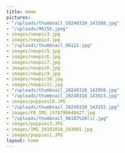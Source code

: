 ```yaml
---
title: Home
pictures:
- "/uploads/thumbnail_20240310_143108.jpg"
- "/uploads/96155.jpeg"
- images/newpic3.jpg
- images/newpic4.jpg
- "/uploads/thumbnail_96121.jpg"
- images/newpic5.jpg
- images/newpic6.jpg
- images/newpic7.jpg
- images/newpic8.jpg
- images/newpic9.jpg
- images/newpic10.jpg
- images/newpic11.jpg
- "/uploads/thumbnail_20240310_142958.jpg"
- "/uploads/thumbnail_20240310_143023.jpg"
- images/puppies10.JPG
- "/uploads/thumbnail_20240310_143152.jpg"
- images/FB_IMG_1578790648427.jpg
- "/uploads/thumbnail_96187%20(1).jpg"
- images/puppies3.JPG
- images/IMG_20191018_203001.jpg
- images/puppies1.JPG
layout: home
---
```


